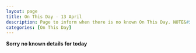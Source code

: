 ```yaml
---
layout: page
title: On This Day - 13 April
description: Page to inform when there is no known On This Day. NOTE&#58; There may still be comments.
categories: [On This Day]
---
```


**Sorry no known details for today**

